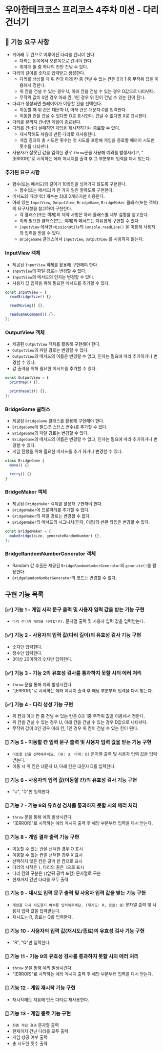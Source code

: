 # 우아한테크코스 프리코스 4주차 미션 - 다리 건너기

## 🚀 기능 요구 사항

- 위아래 두 칸으로 이루어진 다리를 건너야 한다.
  - 다리는 왼쪽에서 오른쪽으로 건너야 한다.
  - 위아래 둘 중 하나의 칸만 건널 수 있다.
- 다리의 길이를 숫자로 입력받고 생성한다.
  - 다리를 생성할 때 위 칸과 아래 칸 중 건널 수 있는 칸은 0과 1 중 무작위 값을 이용해서 정한다.
  - 위 칸을 건널 수 있는 경우 U, 아래 칸을 건널 수 있는 경우 D값으로 나타낸다.
  - 무작위 값이 0인 경우 아래 칸, 1인 경우 위 칸이 건널 수 있는 칸이 된다.
- 다리가 생성되면 플레이어가 이동할 칸을 선택한다.
  - 이동할 때 위 칸은 대문자 U, 아래 칸은 대문자 D를 입력한다.
  - 이동한 칸을 건널 수 있다면 O로 표시한다. 건널 수 없다면 X로 표시한다.
- 다리를 끝까지 건너면 게임이 종료된다.
- 다리를 건너다 실패하면 게임을 재시작하거나 종료할 수 있다.
  - 재시작해도 처음에 만든 다리로 재사용한다.
  - 게임 결과의 총 시도한 횟수는 첫 시도를 포함해 게임을 종료할 때까지 시도한 횟수를 나타낸다.
- 사용자가 잘못된 값을 입력한 경우 `throw`문을 사용해 예외를 발생시키고, "[ERROR]"로 시작하는 에러 메시지를 출력 후 그 부분부터 입력을 다시 받는다.

### 추가된 요구 사항

- 함수(또는 메서드)의 길이가 10라인을 넘어가지 않도록 구현한다.
  - 함수(또는 메서드)가 한 가지 일만 잘하도록 구현한다.
- 메서드의 파라미터 개수는 최대 3개까지만 허용한다.
- 아래 있는 `InputView`, `OutputView`, `BridgeGame`, `BridgeMaker` 클래스(또는 객체)의 요구사항을 참고하여 구현한다.
  - 각 클래스(또는 객체)의 제약 사항은 아래 클래스별 세부 설명을 참고한다.
  - 이외 필요한 클래스(또는 객체)와 메서드는 자유롭게 구현할 수 있다.
  - `InputView` 에서만 `MissionUtils`의 `Console.readLine()` 을 이용해 사용자의 입력을 받을 수 있다.
  - `BridgeGame` 클래스에서 `InputView`, `OutputView` 를 사용하지 않는다.

### InputView 객체

- 제공된 `InputView` 객체를 활용해 구현해야 한다.
- `InputView`의 파일 경로는 변경할 수 있다.
- `InputView`의 메서드의 인자는 변경할 수 있다.
- 사용자 값 입력을 위해 필요한 메서드를 추가할 수 있다.

```javascript
const InputView = {
  readBridgeSize() {},

  readMoving() {},

  readGameCommand() {},
};
```

### OutputView 객체

- 제공된 `OutputView` 객체를 활용해 구현해야 한다.
- `OutputView`의 파일 경로는 변경할 수 있다.
- `OutputView`의 메서드의 이름은 변경할 수 없고, 인자는 필요에 따라 추가하거나 변경할 수 있다.
- 값 출력을 위해 필요한 메서드를 추가할 수 있다.

```javascript
const OutputView = {
  printMap() {},

  printResult() {},
};
```

### BridgeGame 클래스

- 제공된 `BridgeGame` 클래스를 활용해 구현해야 한다.
- `BridgeGame`에 필드(인스턴스 변수)를 추가할 수 있다.
- `BridgeGame`의 파일 경로는 변경할 수 있다.
- `BridgeGame`의 메서드의 이름은 변경할 수 없고, 인자는 필요에 따라 추가하거나 변경할 수 있다.
- 게임 진행을 위해 필요한 메서드를 추가 하거나 변경할 수 있다.

```javascript
class BridgeGame {
  move() {}

  retry() {}
}
```

### BridgeMaker 객체

- 제공된 `BridgeMaker` 객체를 활용해 구현해야 한다.
- `BridgeMaker`에 프로퍼티를 추가할 수 없다.
- `BridgeMaker`의 파일 경로는 변경할 수 없다.
- `BridgeMaker`의 메서드의 시그니처(인자, 이름)와 반환 타입은 변경할 수 없다.

```javascript
const BridgeMaker = {
  makeBridge(size, generateRandomNumber) {},
};
```

### BridgeRandomNumberGenerator 객체

- Random 값 추출은 제공된 `BridgeRandomNumberGenerator`의 `generate()`를 활용한다.
- `BridgeRandomNumberGenerator`의 코드는 변경할 수 없다.

## 구현 기능 목록

### [✅] 기능 1 - 게임 시작 문구 출력 및 사용자 입력 값을 받는 기능 구현

- `다리 건너기 게임을 시작합니다.` 문자열 출력 및 사용자 입력 값을 입력받는다.

### [✅] 기능 2 - 사용자의 입력 값(다리 길이)의 유효성 검사 기능 구현

- 숫자만 입력한다.
- 정수만 입력한다.
- 3이상 20이하의 숫자만 입력한다.

### [✅] 기능 3 - 기능 2의 유효성 검사를 통과하지 못할 시의 에러 처리

- `throw` 문을 통해 예외 발생시킨다.
- "[ERROR]"로 시작하는 에러 메시지 출력 후 해당 부분부터 입력을 다시 받는다.

### [✅] 기능 4 - 다리 생성 기능 구현

- 위 칸과 아래 칸 중 건널 수 있는 칸은 0과 1중 무작위 값을 이용해서 정한다.
- 위 칸을 건널 수 있는 경우 U, 아래 칸을 건널 수 있는 경우 D값으로 나타낸다.
- 무작위 값이 0인 경우 아래 칸, 1인 경우 위 칸이 건널 수 있는 칸이 된다.

### [] 기능 5 - 이동할 칸 입력 문구 출력 및 사용자 입력 값을 받는 기능 구현

- `이동할 칸을 선택해주세요. (위: U, 아래: D)` 문자열 출력 및 사용자 입력 값을 입력받는다.
- 이동 시 위 칸은 대문자 U, 아래 칸은 대문자 D를 입력한다.

### [] 기능 6 - 사용자의 입력 값(이동할 칸)의 유효성 검사 기능 구현

- "U", "D"만 입력한다.

### [] 기능 7 - 기능 6의 유효성 검사를 통과하지 못할 시의 에러 처리

- `throw` 문을 통해 예외 발생시킨다.
- "[ERROR]"로 시작하는 에러 메시지 출력 후 해당 부분부터 입력을 다시 받는다.

### [] 기능 8 - 게임 결과 출력 기능 구현

- 이동할 수 있는 칸을 선택한 경우 O 표시
- 이동할 수 없는 칸을 선택한 경우 X 표시
- 선택하지 않은 칸은 공백 한 칸으로 표시
- 다리의 시작은 `[`, 다리의 끝은 `]`으로 표시
- 다리 칸의 구분은 `|`(앞뒤 공백 포함) 문자열로 구분
- 현재까지 건넌 다리를 모두 출력

### [] 기능 9 - 재시도 입력 문구 출력 및 사용자 입력 값을 받는 기능 구현

- `게임을 다시 시도할지 여부를 입력해주세요. (재시도: R, 종료: Q)` 문자열 출력 및 사용자 입력 값을 입력받는다.
- 재시도는 R, 종료는 Q를 입력한다.

### [] 기능 10 - 사용자의 입력 값(재시도/종료)의 유효성 검사 기능 구현

- "R", "Q"만 입력한다.

### [] 기능 11 - 기능 9의 유효성 검사를 통과하지 못할 시의 에러 처리

- `throw` 문을 통해 예외 발생시킨다.
- "[ERROR]"로 시작하는 에러 메시지 출력 후 해당 부분부터 입력을 다시 받는다.

### [] 기능 12 - 게임 재시작 기능 구현

- 재시작해도 처음에 만든 다리로 재사용한다.

### [] 기능 13 - 게임 종료 기능 구현

- `최종 게임 결과` 문자열 출력
- 현재까지 건넌 다리를 모두 출력
- 게임 성공 여부 출력
- 총 시도한 횟수 출력